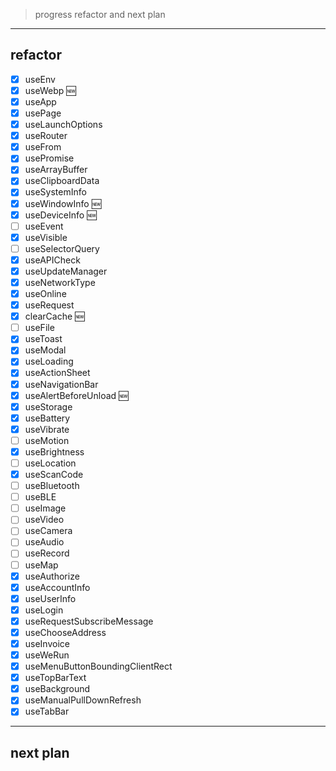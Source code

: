 > progress refactor and next plan

---

## refactor

- [x] useEnv
- [x] useWebp 🆕
- [x] useApp
- [x] usePage
- [x] useLaunchOptions
- [x] useRouter
- [x] useFrom
- [x] usePromise
- [x] useArrayBuffer
- [x] useClipboardData
- [x] useSystemInfo
- [x] useWindowInfo 🆕
- [x] useDeviceInfo 🆕
- [ ] useEvent
- [x] useVisible
- [ ] useSelectorQuery
- [x] useAPICheck
- [x] useUpdateManager
- [x] useNetworkType
- [x] useOnline
- [x] useRequest
- [x] clearCache 🆕
- [ ] useFile
- [x] useToast
- [x] useModal
- [x] useLoading
- [x] useActionSheet
- [x] useNavigationBar
- [x] useAlertBeforeUnload 🆕
- [x] useStorage
- [x] useBattery
- [x] useVibrate
- [ ] useMotion
- [x] useBrightness
- [ ] useLocation
- [x] useScanCode
- [ ] useBluetooth
- [ ] useBLE
- [ ] useImage
- [ ] useVideo
- [ ] useCamera
- [ ] useAudio
- [ ] useRecord
- [ ] useMap
- [x] useAuthorize
- [x] useAccountInfo
- [x] useUserInfo
- [x] useLogin
- [x] useRequestSubscribeMessage
- [x] useChooseAddress
- [x] useInvoice
- [x] useWeRun
- [x] useMenuButtonBoundingClientRect
- [x] useTopBarText
- [x] useBackground
- [x] useManualPullDownRefresh
- [x] useTabBar

---

## next plan
